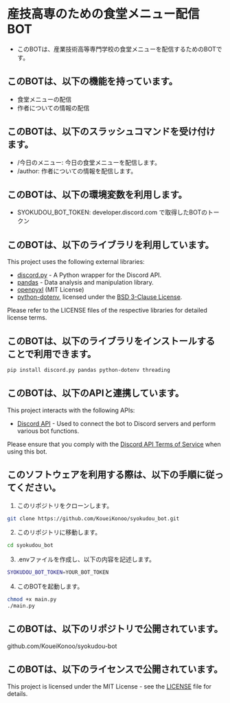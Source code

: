 # 産技高専のための食堂メニュー配信BOT
- このBOTは、産業技術高等専門学校の食堂メニューを配信するためのBOTです。

## このBOTは、以下の機能を持っています。 
- 食堂メニューの配信
- 作者についての情報の配信

## このBOTは、以下のスラッシュコマンドを受け付けます。
- /今日のメニュー: 今日の食堂メニューを配信します。
- /author: 作者についての情報を配信します。

## このBOTは、以下の環境変数を利用します。
- SYOKUDOU_BOT_TOKEN: developer.discord.com で取得したBOTのトークン

## このBOTは、以下のライブラリを利用しています。

This project uses the following external libraries:

- [discord.py](https://discordpy.readthedocs.io/) - A Python wrapper for the Discord API.
- [pandas](https://pandas.pydata.org/) - Data analysis and manipulation library.
- [openpyxl](https://openpyxl.readthedocs.io/) (MIT License)
- [python-dotenv](https://github.com/theskumar/python-dotenv), licensed under the [BSD 3-Clause License](https://opensource.org/licenses/BSD-3-Clause).

Please refer to the LICENSE files of the respective libraries for detailed license terms.

## このBOTは、以下のライブラリをインストールすることで利用できます。
```bash
pip install discord.py pandas python-dotenv threading
```

## このBOTは、以下のAPIと連携しています。

This project interacts with the following APIs:

- [Discord API](https://discord.com/developers/docs/intro) - Used to connect the bot to Discord servers and perform various bot functions.

Please ensure that you comply with the [Discord API Terms of Service](https://discord.com/developers/docs/legal) when using this bot.

## このソフトウェアを利用する際は、以下の手順に従ってください。
1. このリポジトリをクローンします。
```bash
git clone https://github.com/KoueiKonoo/syokudou_bot.git
```
2. このリポジトリに移動します。
```bash
cd syokudou_bot
```
3. .envファイルを作成し、以下の内容を記述します。
```bash
SYOKUDOU_BOT_TOKEN=YOUR_BOT_TOKEN
```
4. このBOTを起動します。
```bash
chmod +x main.py
./main.py
```

## このBOTは、以下のリポジトリで公開されています。
github.com/KoueiKonoo/syokudou-bot

## このBOTは、以下のライセンスで公開されています。
This project is licensed under the MIT License - see the [LICENSE](./LICENSE) file for details.
